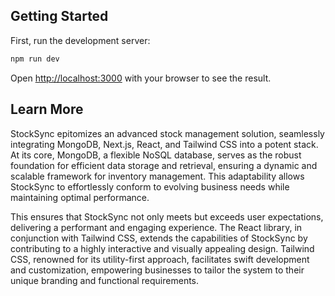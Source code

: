 

## Getting Started

First, run the development server:

```bash
npm run dev

```

Open [http://localhost:3000](http://localhost:3000) with your browser to see the result.


## Learn More

StockSync epitomizes an advanced stock management solution, seamlessly integrating MongoDB, Next.js, React, and Tailwind CSS into a potent stack. At its core, MongoDB, a flexible NoSQL database, serves as the robust foundation for efficient data storage and retrieval, ensuring a dynamic and scalable framework for inventory management. This adaptability allows StockSync to effortlessly conform to evolving business needs while maintaining optimal performance.

This ensures that StockSync not only meets but exceeds user expectations, delivering a performant and engaging experience. The React library, in conjunction with Tailwind CSS, extends the capabilities of StockSync by contributing to a highly interactive and visually appealing design. Tailwind CSS, renowned for its utility-first approach, facilitates swift development and customization, empowering businesses to tailor the system to their unique branding and functional requirements.

